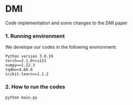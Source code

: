 # DMI
Code implementation and some changes to the DMI paper
### 1. Running environment

We develope our codes in the following environment:

```
Python version 3.8.19
torch==2.1.0+cu121
numpy==1.22.3
tqdm==4.60.0
scikit-learn==1.1.2
```

### 2. How to run the codes

```
python main.py
